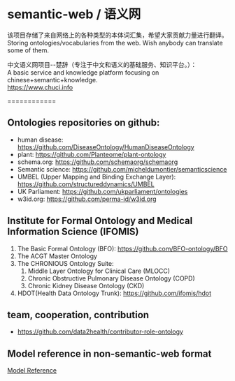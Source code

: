 semantic-web / 语义网
============

该项目存储了来自网络上的各种类型的本体词汇集，希望大家贡献力量进行翻译。  
Storing ontologies/vocabularies from the web. Wish anybody can translate some of them.  

中文语义网项目--楚辞（专注于中文和语义的基础服务、知识平台。）：  
A basic service and knowledge platform focusing on chinese+semantic+knowledge.  
https://www.chuci.info  

============
## Ontologies repositories on github:  
* human disease: https://github.com/DiseaseOntology/HumanDiseaseOntology  
* plant: https://github.com/Planteome/plant-ontology  
* schema.org: https://github.com/schemaorg/schemaorg  
* Semantic science: https://github.com/micheldumontier/semanticscience  
* UMBEL (Upper Mapping and Binding Exchange Layer): https://github.com/structureddynamics/UMBEL  
* UK Parliament: https://github.com/ukparliament/ontologies
* w3id.org: https://github.com/perma-id/w3id.org  


## Institute for Formal Ontology and Medical Information Science (IFOMIS)
1. The Basic Formal Ontology (BFO): https://github.com/BFO-ontology/BFO
2. The ACGT Master Ontology
3. The CHRONIOUS Ontology Suite:
    1. Middle Layer Ontology for Clinical Care (MLOCC)
    2. Chronic Obstructive Pulmonary Disease Ontology (COPD)
    3. Chronic Kidney Disease Ontology (CKD)
4. HDOT(Health Data Ontology Trunk): https://github.com/ifomis/hdot

## team, cooperation, contribution
* https://github.com/data2health/contributor-role-ontology

## Model reference in non-semantic-web format
[Model Reference](https://github.com/taurenshaman/semantic-web/blob/master/ModelReference.md)